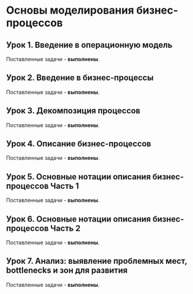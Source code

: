 # Основы моделирования бизнес-процессов

## Урок 1. Введение в операционную модель

Поставленные задачи - **выполнены**.

## Урок 2. Введение в бизнес-процессы

Поставленные задачи - **выполнены**.

## Урок 3. Декомпозиция процессов

Поставленные задачи - **выполнены**.

## Урок 4. Описание бизнес-процессов

Поставленные задачи - **выполнены**.

## Урок 5. Основные нотации описания бизнес-процессов Часть 1

Поставленные задачи - **выполнены**.

## Урок 6. Основные нотации описания бизнес-процессов Часть 2

Поставленные задачи - **выполнены**.

## Урок 7. Анализ: выявление проблемных мест, bottlenecks и зон для развития

Поставленные задачи - **выполнены**.
